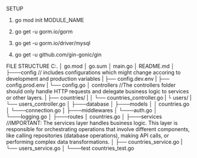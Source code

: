 SETUP 
1. go mod init MODULE_NAME

2. go get -u gorm.io/gorm
3. go get -u gorm.io/driver/mysql
4. go get -u github.com/gin-gonic/gin


FILE STRUCTURE
C:.
│   go.mod
│   go.sum
│   main.go
│   README.md
│
├───config // includes configurations which might change accoring to development and production variables
|    ├── config.dev.env
|    ├── config.prod.env
|    └── config.go
│
controllers //The controllers folder should only handle HTTP requests and delegate business logic to services or other layers.
|    ├── countries/
|    │   └── countries_controller.go
|    └ users/
|       └── users_controller.go
│
├───database
│   ├───models
│   │       countries.go
│   └───connection.go
│
├───middlewares
│   └───auth.go
│   └───logging.go
│
├───routes
│       countries.go
│
├───services //IMPORTANT: The services layer handles business logic. This layer is responsible for orchestrating operations that involve different components, like calling repositories (database operations), making API calls, or performing complex data transformations.
│   ├── countries_service.go
|   └── users_service.go
│
└───test
        countries_test.go
